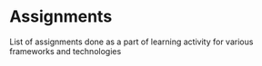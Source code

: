 # Assignments
List of assignments done as a part of learning activity for various frameworks and technologies
